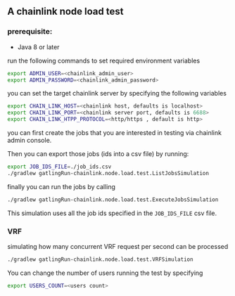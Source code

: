 ## A chainlink node load test

### prerequisite:

* Java 8 or later

run the following commands to set required environment variables
```bash
export ADMIN_USER=<chainlink_admin_user>
export ADMIN_PASSWORD=<chainlink_admin_password>
```

you can set the target chainlink server by specifying the following variables

```bash
export CHAIN_LINK_HOST=<chainlink host, defaults is localhost>
export CHAIN_LINK_PORT=<chainlink server port, defaults is 6688>
export CHAIN_LINK_HTPP_PROTOCOL=<http/https , default is http>
```

you can first create the jobs that you are interested in testing via chainlink admin
console.

Then you can export those jobs (ids into a csv file) by running:

```bash
export JOB_IDS_FILE=./job_ids.csv
./gradlew gatlingRun-chainlink.node.load.test.ListJobsSimulation
```

finally you can run the jobs by calling

```bash
./gradlew gatlingRun-chainlink.node.load.test.ExecuteJobsSimulation
```

This simulation uses all the job ids specified in the `JOB_IDS_FILE` csv file.


### VRF
simulating how many concurrent VRF request per second can be processed
```bash
./gradlew gatlingRun-chainlink.node.load.test.VRFSimulation
```

You can change the number of users running the test by specifying 
```bash
export USERS_COUNT=<users count>
```